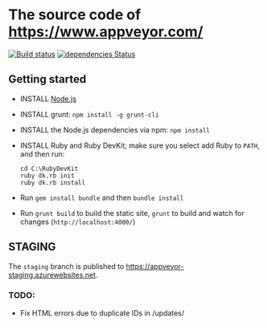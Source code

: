 # The source code of <https://www.appveyor.com/>

[![Build status](https://ci.appveyor.com/api/projects/status/a8s3e1pd8070x2y9/branch/master?svg=true)](https://ci.appveyor.com/project/AppVeyor-Website/website)
[![dependencies Status](https://david-dm.org/appveyor/website/status.svg)](https://david-dm.org/appveyor/website)


## Getting started

* INSTALL [Node.js](https://nodejs.org/download/)
* INSTALL grunt: `npm install -g grunt-cli`
* INSTALL the Node.js dependencies via npm: `npm install`
* INSTALL Ruby and Ruby DevKit; make sure you select add Ruby to `PATH`, and then run:

    ```shell
    cd C:\RubyDevKit
    ruby dk.rb init
    ruby dk.rb install
    ```

* Run `gem install bundle` and then `bundle install`
* Run `grunt build` to build the static site, `grunt` to build and watch for changes (`http://localhost:4000/`)

## STAGING

The `staging` branch is published to <https://appveyor-staging.azurewebsites.net>.

### TODO:

* Fix HTML errors due to duplicate IDs in /updates/
